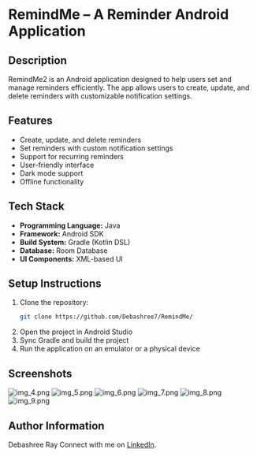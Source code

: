# RemindMe – A Reminder Android Application

## Description
RemindMe2 is an Android application designed to help users set and manage reminders efficiently. The app allows users to create, update, and delete reminders with customizable notification settings.

## Features
- Create, update, and delete reminders
- Set reminders with custom notification settings
- Support for recurring reminders
- User-friendly interface
- Dark mode support
- Offline functionality

## Tech Stack
- **Programming Language:** Java
- **Framework:** Android SDK
- **Build System:** Gradle (Kotlin DSL)
- **Database:** Room Database
- **UI Components:** XML-based UI

## Setup Instructions
1. Clone the repository:
   ```sh
   git clone https://github.com/Debashree7/RemindMe/
   ```
2. Open the project in Android Studio
3. Sync Gradle and build the project
4. Run the application on an emulator or a physical device

## Screenshots
![img_4.png](app%2Fsrc%2Fmain%2Fres%2Fdrawable%2Fimg_4.png)
![img_5.png](app%2Fsrc%2Fmain%2Fres%2Fdrawable%2Fimg_5.png)
![img_6.png](app%2Fsrc%2Fmain%2Fres%2Fdrawable%2Fimg_6.png)
![img_7.png](app%2Fsrc%2Fmain%2Fres%2Fdrawable%2Fimg_7.png)
![img_8.png](app%2Fsrc%2Fmain%2Fres%2Fdrawable%2Fimg_8.png)
![img_9.png](app%2Fsrc%2Fmain%2Fres%2Fdrawable%2Fimg_9.png)

## Author Information
Debashree Ray
Connect with me on [LinkedIn](https://www.linkedin.com/in/debashree-ray-83476a209/).

